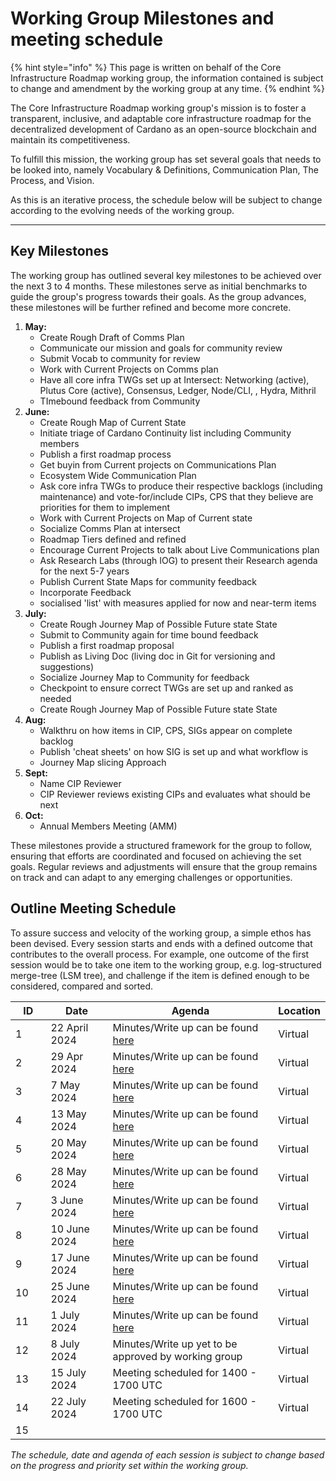 # Working Group Milestones and meeting schedule

{% hint style="info" %}
This page is written on behalf of the Core Infrastructure Roadmap working group, the information contained is subject to change and amendment by the working group at any time.
{% endhint %}

The Core Infrastructure Roadmap working group's mission is to foster a transparent, inclusive, and adaptable core infrastructure roadmap for the decentralized development of Cardano as an open-source blockchain and maintain its competitiveness.

To fulfill this mission, the working group has set several goals that needs to be looked into, namely Vocabulary & Definitions, Communication Plan, The Process, and Vision.

As this is an iterative process, the schedule below will be subject to change according to the evolving needs of the working group.

***

## Key Milestones

The working group has outlined several key milestones to be achieved over the next 3 to 4 months. These milestones serve as initial benchmarks to guide the group's progress towards their goals. As the group advances, these milestones will be further refined and become more concrete.

1. **May:**
   * Create Rough Draft of Comms Plan
   * Communicate our mission and goals for community review
   * Submit Vocab to community for review
   * Work with Current Projects on Comms plan
   * Have all core infra TWGs set up at Intersect: Networking (active), Plutus Core (active), Consensus, Ledger, Node/CLI, , Hydra, Mithril
   * TImebound feedback from Community
2. **June:**
   * Create Rough Map of Current State
   * Initiate triage of Cardano Continuity list including Community members
   * Publish a first roadmap process
   * Get buyin from Current projects on Communications Plan
   * Ecosystem Wide Communication Plan
   * Ask core infra TWGs to produce their respective backlogs (including maintenance) and vote-for/include CIPs, CPS that they believe are priorities for them to implement
   * Work with Current Projects on Map of Current state
   * Socialize Comms Plan at intersect
   * Roadmap Tiers defined and refined
   * Encourage Current Projects to talk about Live Communications plan
   * Ask Research Labs (through IOG) to present their Research agenda for the next 5-7 years
   * Publish Current State Maps for community feedback
   * Incorporate Feedback
   * socialised 'list' with measures applied for now and near-term items
3. **July:**
   * Create Rough Journey Map of Possible Future state State
   * Submit to Community again for time bound feedback
   * Publish a first roadmap proposal
   * Publish as Living Doc (living doc in Git for versioning and suggestions)
   * Socialize Journey Map to Community for feedback
   * Checkpoint to ensure correct TWGs are set up and ranked as needed
   * Create Rough Journey Map of Possible Future state State
4. **Aug:**
   * Walkthru on how items in CIP, CPS, SIGs appear on complete backlog
   * Publish 'cheat sheets' on how SIG is set up and what workflow is
   * Journey Map slicing Approach
5. **Sept:**
   * Name CIP Reviewer
   * CIP Reviewer reviews existing CIPs and evaluates what should be next
6. **Oct:**
   * Annual Members Meeting (AMM)

These milestones provide a structured framework for the group to follow, ensuring that efforts are coordinated and focused on achieving the set goals. Regular reviews and adjustments will ensure that the group remains on track and can adapt to any emerging challenges or opportunities.

## Outline Meeting Schedule

To assure success and velocity of the working group, a simple ethos has been devised. Every session starts and ends with a defined outcome that contributes to the overall process. For example, one outcome of the first session would be to take one item to the working group, e.g. log-structured merge-tree (LSM tree), and challenge if the item is defined enough to be considered, compared and sorted.

<table><thead><tr><th width="66">ID</th><th width="137">Date</th><th width="434">Agenda</th><th>Location</th></tr></thead><tbody><tr><td>1</td><td>22 April 2024</td><td>Minutes/Write up can be found <a href="22-4-24-meeting-minutes.md">here</a></td><td>Virtual</td></tr><tr><td>2</td><td>29 Apr 2024</td><td>Minutes/Write up can be found <a href="29-4-24-meeting-minutes.md">here</a></td><td>Virtual</td></tr><tr><td>3</td><td>7 May 2024</td><td>Minutes/Write up can be found <a href="7-5-24-meeting-minutes.md">here</a></td><td>Virtual</td></tr><tr><td>4</td><td>13 May 2024</td><td>Minutes/Write up can be found <a href="13-5-24-meeting-minutes.md">here</a></td><td>Virtual</td></tr><tr><td>5</td><td>20 May 2024</td><td>Minutes/Write up can be found <a href="20-5-24-meeting-minutes.md">here</a></td><td>Virtual</td></tr><tr><td>6</td><td>28 May 2024</td><td>Minutes/Write up can be found <a href="28-5-24-meeting-minutes.md">here</a></td><td>Virtual</td></tr><tr><td>7</td><td>3 June 2024</td><td>Minutes/Write up can be found <a href="28-5-24-meeting-minutes-1.md">here</a></td><td>Virtual</td></tr><tr><td>8</td><td>10 June 2024</td><td>Minutes/Write up can be found <a href="28-5-24-meeting-minutes-1-1.md">here</a></td><td>Virtual</td></tr><tr><td>9</td><td>17 June 2024</td><td>Minutes/Write up can be found <a href="28-5-24-meeting-minutes-1-2.md">here</a></td><td>Virtual</td></tr><tr><td>10</td><td>25 June 2024</td><td>Minutes/Write up can be found <a href="28-5-24-meeting-minutes-1-3.md">here</a></td><td>Virtual</td></tr><tr><td>11</td><td>1 July 2024</td><td>Minutes/Write up can be found <a href="28-5-24-meeting-minutes-1-4.md">here</a></td><td>Virtual</td></tr><tr><td>12</td><td>8 July 2024</td><td>Minutes/Write up yet to be approved by working group</td><td>Virtual</td></tr><tr><td>13</td><td>15 July 2024</td><td>Meeting scheduled for 1400 - 1700 UTC</td><td>Virtual</td></tr><tr><td>14</td><td>22 July 2024</td><td>Meeting scheduled for 1600 - 1700 UTC</td><td>Virtual</td></tr><tr><td>15</td><td></td><td></td><td></td></tr></tbody></table>

_The schedule, date and agenda of each session is subject to change based on the progress and priority set within the working group._

